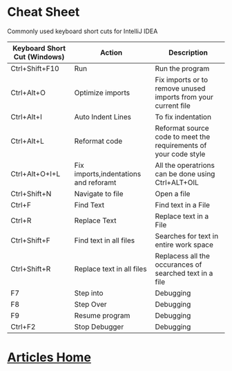 # Cheat Sheet
Commonly used keyboard short cuts for IntelliJ IDEA

Keyboard Short Cut (Windows)| Action| Description
---|---|---
Ctrl+Shift+F10| Run | Run the program
Ctrl+Alt+O| Optimize imports | Fix imports or  to remove unused imports from your current file
Ctrl+Alt+I | Auto Indent Lines| To fix indentation
Ctrl+Alt+L| Reformat code|Reformat source code to meet the requirements of your code style
Ctrl+Alt+O+I+L| Fix imports,indentations and reforamt| All the operatrions can be done using Ctrl+ALT+OIL
Ctrl+Shift+N| Navigate to file| Open a file
Ctrl+F| Find Text| Find text in a File
Ctrl+R| Replace Text| Replace text in a File
Ctrl+Shift+F| Find text in all files| Searches for text in entire work space
Ctrl+Shift+R| Replace text in all files| Replacess all the occurances of searched text in a file
F7| Step into | Debugging
F8| Step Over | Debugging
F9| Resume program | Debugging
Ctrl+F2| Stop Debugger | Debugging 

# [Articles Home](Articles.html#IntellijIDEA-Cheat-Sheet)
